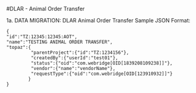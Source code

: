 #DLAR - Animal Order Transfer

1a. DATA MIGRATION: DLAR Animal Order Transfer Sample JSON Format:
 ```
{
 "id":"TZ:12345:12345:AOT",
 "name":"TESTING ANIMAL ORDER TRANSFER",
 "topaz":{
 		  "parentProject":{"id":"TZ:1234156"},
 		  "createdBy":{"userId":"test01"},
 		  "status":{"oid":"com.webridge[OID[1839208109238]]"},
 		  "vendor":{"name":"vendorName"},
 		  "requestType":{"oid":"com.webridge[OID[123910932]]"}
 		 }
 }

 ```